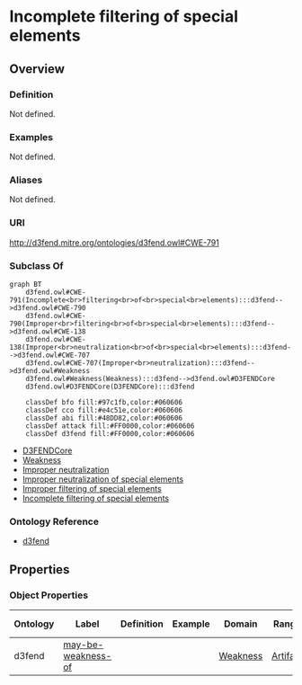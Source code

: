 # Incomplete filtering of special elements

## Overview

### Definition
Not defined.

### Examples
Not defined.

### Aliases
Not defined.

### URI
http://d3fend.mitre.org/ontologies/d3fend.owl#CWE-791

### Subclass Of
```mermaid
graph BT
    d3fend.owl#CWE-791(Incomplete<br>filtering<br>of<br>special<br>elements):::d3fend-->d3fend.owl#CWE-790
    d3fend.owl#CWE-790(Improper<br>filtering<br>of<br>special<br>elements):::d3fend-->d3fend.owl#CWE-138
    d3fend.owl#CWE-138(Improper<br>neutralization<br>of<br>special<br>elements):::d3fend-->d3fend.owl#CWE-707
    d3fend.owl#CWE-707(Improper<br>neutralization):::d3fend-->d3fend.owl#Weakness
    d3fend.owl#Weakness(Weakness):::d3fend-->d3fend.owl#D3FENDCore
    d3fend.owl#D3FENDCore(D3FENDCore):::d3fend
    
    classDef bfo fill:#97c1fb,color:#060606
    classDef cco fill:#e4c51e,color:#060606
    classDef abi fill:#48DD82,color:#060606
    classDef attack fill:#FF0000,color:#060606
    classDef d3fend fill:#FF0000,color:#060606
```

- [D3FENDCore](/docs/ontology/reference/model/D3FENDCore/D3FENDCore.md)
- [Weakness](/docs/ontology/reference/model/D3FENDCore/Weakness/Weakness.md)
- [Improper neutralization](/docs/ontology/reference/model/D3FENDCore/Weakness/Improper%20neutralization/Improper%20neutralization.md)
- [Improper neutralization of special elements](/docs/ontology/reference/model/D3FENDCore/Weakness/Improper%20neutralization/Improper%20neutralization%20of%20special%20elements/Improper%20neutralization%20of%20special%20elements.md)
- [Improper filtering of special elements](/docs/ontology/reference/model/D3FENDCore/Weakness/Improper%20neutralization/Improper%20neutralization%20of%20special%20elements/Improper%20filtering%20of%20special%20elements/Improper%20filtering%20of%20special%20elements.md)
- [Incomplete filtering of special elements](/docs/ontology/reference/model/D3FENDCore/Weakness/Improper%20neutralization/Improper%20neutralization%20of%20special%20elements/Improper%20filtering%20of%20special%20elements/Incomplete%20filtering%20of%20special%20elements/Incomplete%20filtering%20of%20special%20elements.md)


### Ontology Reference
- [d3fend](http://d3fend.mitre.org/ontologies/d3fend.owl#)

## Properties
### Object Properties
| Ontology | Label | Definition | Example | Domain | Range | Inverse Of |
|----------|-------|------------|---------|--------|-------|------------|
| d3fend | [may-be-weakness-of](http://d3fend.mitre.org/ontologies/d3fend.owl#may-be-weakness-of) |  |  | [Weakness](/docs/ontology/reference/model/D3FENDCore/Weakness/Weakness.md) | [Artifact](/docs/ontology/reference/model/D3FENDCore/Artifact/Artifact.md) | [may-have-weakness](http://d3fend.mitre.org/ontologies/d3fend.owl#may-have-weakness) |

